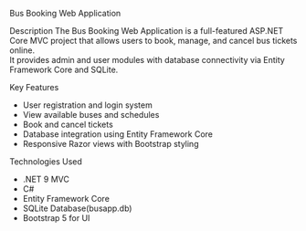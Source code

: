 Bus Booking Web Application

Description
The Bus Booking Web Application is a full-featured ASP.NET Core MVC project that allows users to book, manage, and cancel bus tickets online.  
It provides admin and user modules with database connectivity via Entity Framework Core and SQLite.

Key Features
- User registration and login system  
- View available buses and schedules  
- Book and cancel tickets   
- Database integration using Entity Framework Core  
- Responsive Razor views with Bootstrap styling 

Technologies Used
- .NET 9 MVC
- C#
- Entity Framework Core
- SQLite Database(busapp.db)
- Bootstrap 5 for UI
